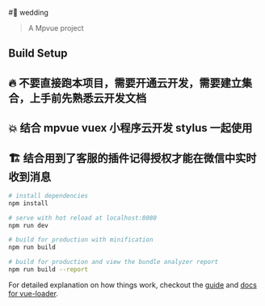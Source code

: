 #:checkered_flag:  wedding

> A Mpvue project

## Build Setup

## :fire: 不要直接跑本项目，需要开通云开发，需要建立集合，上手前先熟悉云开发文档
## :boom: 结合 mpvue vuex 小程序云开发 stylus 一起使用
## :building_construction: 结合用到了客服的插件记得授权才能在微信中实时收到消息
``` bash
# install dependencies
npm install

# serve with hot reload at localhost:8080
npm run dev

# build for production with minification
npm run build

# build for production and view the bundle analyzer report
npm run build --report
```

For detailed explanation on how things work, checkout the [guide](http://vuejs-templates.github.io/webpack/) and [docs for vue-loader](http://vuejs.github.io/vue-loader).
